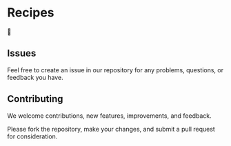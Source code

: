 # Recipes

🥱

## Issues

Feel free to create an issue in our repository for any problems, questions, or feedback you have.

## Contributing

We welcome contributions, new features, improvements, and feedback.

Please fork the repository, make your changes, and submit a pull request for consideration.
